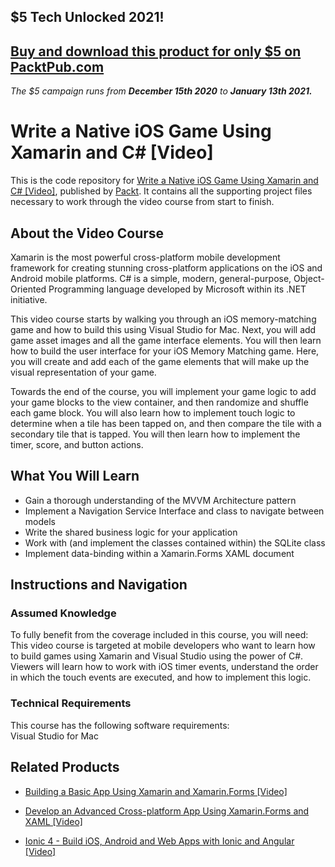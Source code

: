 ## $5 Tech Unlocked 2021!
[Buy and download this product for only $5 on PacktPub.com](https://www.packtpub.com/)
-----
*The $5 campaign         runs from __December 15th 2020__ to __January 13th 2021.__*

# Write a Native iOS Game Using Xamarin and C# [Video]
This is the code repository for [Write a Native iOS Game Using Xamarin and C# [Video]](https://www.packtpub.com/web-development/write-native-ios-game-using-xamarin-and-c-video?utm_source=github&utm_medium=repository&utm_campaign=9781788474153), published by [Packt](https://www.packtpub.com/?utm_source=github). It contains all the supporting project files necessary to work through the video course from start to finish.
## About the Video Course
Xamarin is the most powerful cross-platform mobile development framework for creating stunning cross-platform applications on the iOS and Android mobile platforms. C# is a simple, modern, general-purpose, Object-Oriented Programming language developed by Microsoft within its .NET initiative. 

This video course starts by walking you through an iOS memory-matching game and how to build this using Visual Studio for Mac. Next, you will add game asset images and all the game interface elements. You will then learn how to build the user interface for your iOS Memory Matching game. Here, you will create and add each of the game elements that will make up the visual representation of your game. 


Towards the end of the course, you will implement your game logic to add your game blocks to the view container, and then randomize and shuffle each game block. You will also learn how to implement touch logic to determine when a tile has been tapped on, and then compare the tile with a secondary tile that is tapped. You will then learn how to implement the timer, score, and button actions.

<H2>What You Will Learn</H2>
<DIV class=book-info-will-learn-text>
<UL>
<LI>Gain a thorough understanding of the MVVM Architecture pattern 
<LI>Implement a Navigation Service Interface and class to navigate between models 
<LI>Write the shared business logic for your application 
<LI>Work with (and implement the classes contained within) the SQLite class 
<LI>Implement data-binding within a Xamarin.Forms XAML document </LI></UL></DIV>

## Instructions and Navigation
### Assumed Knowledge
To fully benefit from the coverage included in this course, you will need:<br/>
This video course is targeted at mobile developers who want to learn how to build games using Xamarin and Visual Studio using the power of C#. Viewers will learn how to work with iOS timer events, understand the order in which the touch events are executed, and how to implement this logic.
### Technical Requirements
This course has the following software requirements:<br/>
Visual Studio for Mac

## Related Products
* [Building a Basic App Using Xamarin and Xamarin.Forms [Video]](https://www.packtpub.com/web-development/building-basic-app-using-xamarin-and-xamarinforms-video?utm_source=github&utm_medium=repository&utm_campaign=9781788476799)

* [Develop an Advanced Cross-platform App Using Xamarin.Forms and XAML [Video]](https://www.packtpub.com/web-development/develop-advanced-cross-platform-app-using-xamarinforms-and-xaml-video?utm_source=github&utm_medium=repository&utm_campaign=9781788477383)

* [Ionic 4 - Build iOS, Android and Web Apps with Ionic and Angular [Video]](https://www.packtpub.com/application-development/ionic-4-build-ios-android-and-web-apps-ionic-and-angular-video?utm_source=github&utm_medium=repository&utm_campaign=9781838828943)

